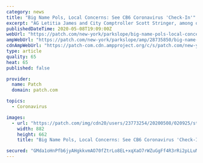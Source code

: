 ```yaml
---
category: news
title: "Big Name Pols, Local Concerns: See CB6 Coronavirus 'Check-In'"
excerpt: "AG Letitia James and City Comptroller Scott Stringer, among others, laid out what government is doing for Brooklyn communities."
publishedDateTime: 2020-05-08T19:09:00Z
webUrl: "https://patch.com/new-york/parkslope/big-name-pols-local-concerns-see-cb6-coronavirus-check"
ampWebUrl: "https://patch.com/new-york/parkslope/amp/28735850/big-name-pols-local-concerns-see-cb6-coronavirus-check"
cdnAmpWebUrl: "https://patch-com.cdn.ampproject.org/c/s/patch.com/new-york/parkslope/amp/28735850/big-name-pols-local-concerns-see-cb6-coronavirus-check"
type: article
quality: 65
heat: 65
published: false

provider:
  name: Patch
  domain: patch.com

topics:
  - Coronavirus

images:
  - url: "https://patch.com/img/cdn20/users/23773254/20200508/020925/styles/patch_image/public/cb6___08133450889.png?width=984"
    width: 882
    height: 662
    title: "Big Name Pols, Local Concerns: See CB6 Coronavirus 'Check-In'"

secured: "GMda1oHnPfb6jyAHgkkvmAO70fZtrLo8EL+xqXaO7rWZuGgFf4R3rRi2pLLuMAzTKEayHZnkHEuSqCIGL67tkPr7KlYgzVib/2FYRLOr8ShLB9dFJPRorFsu0JFe2oN9epmIxt+uCwkVDEXxAomIz4GcXiXmv1gI5CaXhbE6H7qbM5zDkO2yBzc5iSnCBKD0UXSVnIYygNbxU6O4e0dtonuxmdYtpQvXHyqh/ZK1QEqs2dFD4gme/USfJ7Z9CyZkoRwLtRPZn6N6H8oDay4bIKBokaj1PjyDqZDPq9+FbjbR6TIfGczHtWLbLgsXxJ4b;TJEfK0AcpaF+BxPBTCfngA=="
---
```


